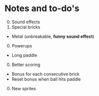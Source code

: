 # Notes and to-do's
0. Sound effects
0. Special bricks
  * Metal (unbreakable, **funny sound effect**)
0. Powerups
  * Long paddle
0. Better scoring
  * Bonus for each consecutive brick
  * Reset bonus when ball hits paddle
0. New sprites

